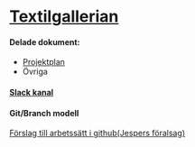 
  <a href="http://www.textilgallerian.se/"
     target="_blank">
    Textilgallerian</a>
==============
<h4>Delade dokument: </h4>

<ul>
  <li>
    <a href="https://docs.google.com/a/student.lnu.se/document/d/1-lk_o0Tk0QJsqbEFMcBn8KszAta8ae4ji2ouGwG9aEw/edit#"
     target="_blank">
    Projektplan</a>
  </li>
  <li>
    Övriga
  </li>
</ul>


<h4>
  <a href="https://wp2013.slack.com/messages/textilgallerian/"
   target="_blank">Slack kanal<a/>
</h4>
<h4>Git/Branch modell</h4>
<a href="http://nvie.com/posts/a-successful-git-branching-model/"
 target="_blank">Förslag till arbetssätt i github(Jespers föralsag)
</a>

